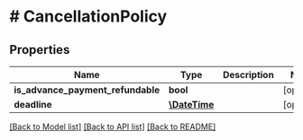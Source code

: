 # # CancellationPolicy

## Properties

Name | Type | Description | Notes
------------ | ------------- | ------------- | -------------
**is_advance_payment_refundable** | **bool** |  | [optional]
**deadline** | [**\DateTime**](\DateTime.md) |  | [optional]

[[Back to Model list]](../../README.md#models) [[Back to API list]](../../README.md#endpoints) [[Back to README]](../../README.md)
